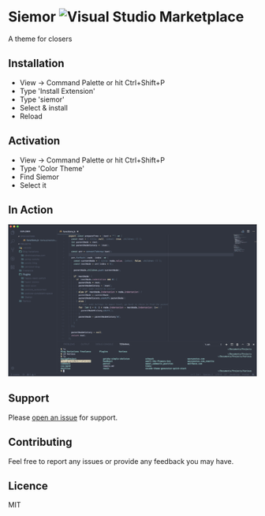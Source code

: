 # Siemor ![Visual Studio Marketplace](https://img.shields.io/vscode-marketplace/d/dnlytras.siemor.svg)

A theme for closers

## Installation

- View -> Command Palette or hit Ctrl+Shift+P
- Type 'Install Extension'
- Type 'siemor'
- Select & install
- Reload

## Activation

- View -> Command Palette or hit Ctrl+Shift+P
- Type 'Color Theme'
- Find Siemor
- Select it

## In Action

![screenshot](assets/screen.png)

## Support

Please [open an issue](https://github.com/DimitrisNL/siemor/issues/new) for support.

## Contributing

Feel free to report any issues or provide any feedback you may have.

## Licence

MIT
